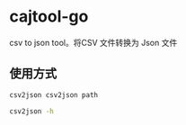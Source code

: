 # cajtool-go
csv to json tool。将CSV 文件转换为 Json 文件

## 使用方式
```bash
csv2json csv2json path

csv2json -h
```
